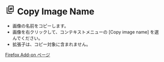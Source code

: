 # ![アイコン](icons/32.png) Copy Image Name

* 画像の名前をコピーします。
* 画像を右クリックして、コンテキストメニューの [Copy image name] を選んでください。
* 拡張子は、コピー対象に含まれません。

[Firefox Add-on ページ](https://addons.mozilla.org/ja/firefox/addon/copy-image-name/)
